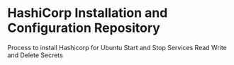 # HashiCorp Installation and Configuration Repository
 Process to install Hashicorp for Ubuntu
Start and Stop Services
Read Write and Delete Secrets
